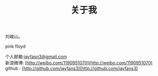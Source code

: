 ﻿---
title: 关于我
layout: page
comments: yes
---

刘峻山。

pink  floyd


个人邮箱:jayfasn3@gmail.com      
新浪微博: [http://weibo.com/1190951070](http://weibo.com/1190951070)      
github : [http://github.com/jayfans3](http://github.com/jayfans3)      
